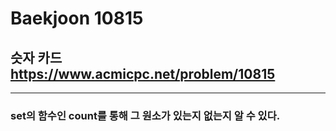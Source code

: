 Baekjoon 10815
=============
슷자 카드  <https://www.acmicpc.net/problem/10815>
---------------
- - -
### set의 함수인 count를 통해 그 원소가 있는지 없는지 알 수 있다.
